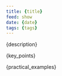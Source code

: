 ```yaml
---
title: {title}
feed: show
date: {date}
tags: {tags}
---
```


{description}

{key_points}

{practical_examples}